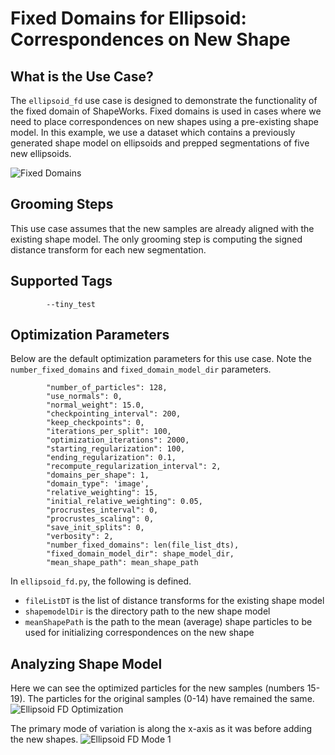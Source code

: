 # Fixed Domains for Ellipsoid: Correspondences on New Shape

## What is the Use Case? 

The `ellipsoid_fd` use case is designed to demonstrate the functionality of the fixed domain of ShapeWorks. Fixed domains is used in cases where we need to place correspondences on new shapes using a pre-existing shape model. In this example, we use a dataset which contains a previously generated shape model on ellipsoids and prepped segmentations of five new ellipsoids.

![Fixed Domains](../img/use-cases/fixed-domains.png)

## Grooming Steps

This use case assumes that the new samples are already aligned with the existing shape model. The only grooming step is computing the signed distance transform for each new segmentation.

## Supported Tags

``` 
        --tiny_test
``` 
## Optimization Parameters

Below are the default optimization parameters for this use case. Note the `number_fixed_domains` and `fixed_domain_model_dir` parameters.

```
        "number_of_particles": 128,
        "use_normals": 0,
        "normal_weight": 15.0,
        "checkpointing_interval": 200,
        "keep_checkpoints": 0,
        "iterations_per_split": 100,
        "optimization_iterations": 2000,
        "starting_regularization": 100,
        "ending_regularization": 0.1,
        "recompute_regularization_interval": 2,
        "domains_per_shape": 1,
        "domain_type": 'image',
        "relative_weighting": 15,
        "initial_relative_weighting": 0.05,
        "procrustes_interval": 0,
        "procrustes_scaling": 0,
        "save_init_splits": 0,
        "verbosity": 2,
        "number_fixed_domains": len(file_list_dts),
        "fixed_domain_model_dir": shape_model_dir,
        "mean_shape_path": mean_shape_path
```

In `ellipsoid_fd.py`, the following is defined.

- `fileListDT` is the list of distance transforms for the existing shape model
- `shapemodelDir` is the directory path to the new shape model
- `meanShapePath` is the path to the mean (average) shape particles to be used for initializing correspondences on the new shape

## Analyzing Shape Model

Here we can see the optimized particles for the new samples (numbers 15-19). The particles for the original samples (0-14) have remained the same.
![Ellipsoid FD Optimization](../img/use-cases/ellipsoid_fd.png)

The primary mode of variation is along the x-axis as it was before adding the new shapes.
![Ellipsoid FD Mode 1](https://sci.utah.edu/~shapeworks/doc-resources/gifs/ellipsoid_fd_mode1.gif)

